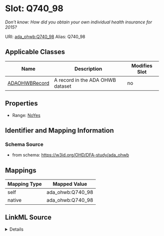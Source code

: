 

# Slot: Q740_98 


_Don't know: How did you obtain your own individual health insurance for 2015?_





URI: [ada_ohwb:Q740_98](https://w3id.org/OHD/DFA-study/ada_ohwb/Q740_98)
Alias: Q740_98

<!-- no inheritance hierarchy -->





## Applicable Classes

| Name | Description | Modifies Slot |
| --- | --- | --- |
| [ADAOHWBRecord](ADAOHWBRecord.md) | A record in the ADA OHWB dataset |  no  |







## Properties

* Range: [NoYes](NoYes.md)





## Identifier and Mapping Information







### Schema Source


* from schema: https://w3id.org/OHD/DFA-study/ada_ohwb




## Mappings

| Mapping Type | Mapped Value |
| ---  | ---  |
| self | ada_ohwb:Q740_98 |
| native | ada_ohwb:Q740_98 |




## LinkML Source

<details>
```yaml
name: Q740_98
description: 'Don''t know: How did you obtain your own individual health insurance
  for 2015?'
from_schema: https://w3id.org/OHD/DFA-study/ada_ohwb
rank: 1000
alias: Q740_98
domain_of:
- ADA_OHWBRecord
range: NoYes

```
</details>